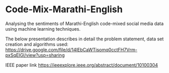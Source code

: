 # Code-Mix-Marathi-English
Analysing the sentiments of Marathi-English code-mixed social media data using machine learning techniques.

The below presentation describes in detail the problem statement, data set creation and algorithms used:
https://drive.google.com/file/d/14lEbCaWTisomq0cctFH7Vrm-pxSqEIGl/view?usp=sharing

IEEE paper link
https://ieeexplore.ieee.org/abstract/document/10100304



